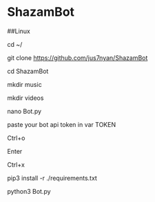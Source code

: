 # ShazamBot
##Linux


cd ~/



git clone https://github.com/jus7nyan/ShazamBot



cd ShazamBot



mkdir music



mkdir videos


nano Bot.py



paste your bot api token in var TOKEN



Ctrl+o



Enter



Ctrl+x



pip3 install -r ./requirements.txt



python3 Bot.py
